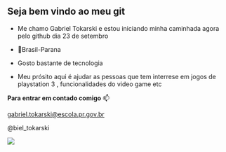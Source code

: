 ## Seja bem vindo ao meu git


- Me chamo Gabriel Tokarski e estou iniciando minha caminhada agora pelo github dia 23 de setembro
- 📍Brasil-Parana

-  Gosto bastante de tecnologia
-  Meu prósito aqui é  ajudar as pessoas que tem interrese em jogos de playstation 3 , funcionalidades do video game etc

 **Para entrar em  contado comigo** 📫
 
 gabriel.tokarski@escola.pr.gov.br
 
 @biel_tokarski

![](https://media1.tenor.com/m/NJVGXRgJ_wQAAAAC/max-verstappen-formula1.gif)
